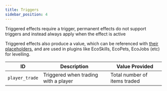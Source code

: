 ```yaml
---
title: Triggers
sidebar_position: 4
---
```


Triggered effects require a trigger, permanent effects do not support triggers and instead always apply when the effect is active

Triggered effects also produce a value, which can be referenced with [their placeholders](https://plugins.auxilor.io/effects/configuring-an-effect#placeholders),
and are used in plugins like EcoSkills, EcoPets, EcoJobs (etc) for levelling.

| ID             | Description                          | Value Provided               |
| -------------- | ------------------------------------ | ---------------------------- |
| `player_trade` | Triggered when trading with a player | Total number of items traded |

